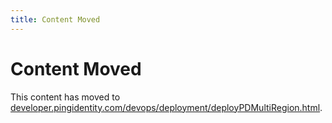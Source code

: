 ```yaml
---
title: Content Moved
---
```

# Content Moved

This content has moved to [developer.pingidentity.com/devops/deployment/deployPDMultiRegion.html](https://developer.pingidentity.com/devops/deployment/deployPDMultiRegion.html).
